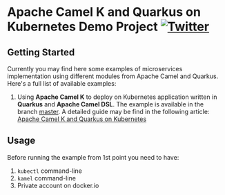 # Apache Camel K and Quarkus on Kubernetes Demo Project [![Twitter](https://img.shields.io/twitter/follow/piotr_minkowski.svg?style=social&logo=twitter&label=Follow%20Me)](https://twitter.com/piotr_minkowski)

## Getting Started 
Currently you may find here some examples of microservices implementation using different modules from Apache Camel and Quarkus. Here's a full list of available examples:
1. Using **Apache Camel K** to deploy on Kubernetes application written in **Quarkus** and **Apache Camel DSL**. The example is available in the branch [master](https://github.com/piomin/sample-camel-quarkus/tree/master). A detailed guide may be find in the following article: [Apache Camel K and Quarkus on Kubernetes](https://piotrminkowski.com/2020/12/08/apache-camel-k-and-quarkus-on-kubernetes/)

## Usage
Before running the example from 1st point you need to have:
1. `kubectl` command-line 
2. `kamel` command-line
3. Private account on docker.io